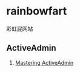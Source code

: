 
# rainbowfart
彩虹屁网站


## ActiveAdmin

1. [Mastering ActiveAdmin](http://staal.io/blog/2013/02/26/mastering-activeadmin/)